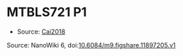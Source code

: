 <a name="material" />

# MTBLS721 P1
<script type="application/ld+json">
  {
    "@context": "https://schema.org/",
    "@type": "ChemicalSubstance",
    "@id": "https://egonw.github.io/nanowiki/nanowiki477.html#material",
    "http://purl.org/dc/terms/conformsTo":
      {
        "@type": "CreativeWork",
        "@id": "https://bioschemas.org/profiles/ChemicalSubstance/0.4-RELEASE/"
      },
    "identfier": "477",
    "name": "MTBLS721 P1",
    "url": "https://egonw.github.io/nanowiki/nanowiki477.html#material",
    "sameAs": "http://127.0.0.1/mediawiki/index.php/Special:URIResolver/MTBLS721_P1"
  }
</script>


* Source: [Cai2018](Cai2018.md)


Source: NanoWiki 6, doi:[10.6084/m9.figshare.11897205.v1](https://doi.org/10.6084/m9.figshare.11897205.v1)

